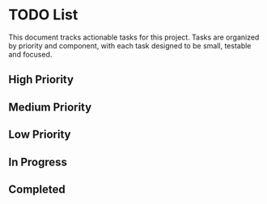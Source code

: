 # TODO List

This document tracks actionable tasks for this project.  Tasks are organized by priority and component, with each task designed to be small, testable and focused.

## High Priority


## Medium Priority


## Low Priority


## In Progress


## Completed

